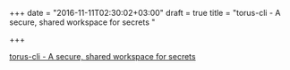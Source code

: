 +++
date = "2016-11-11T02:30:02+03:00"
draft = true
title = "torus-cli - A secure, shared workspace for secrets "

+++

<p><a href="https://t.co/wLHpHneWPr">torus-cli - A secure, shared workspace for secrets </a></p>
